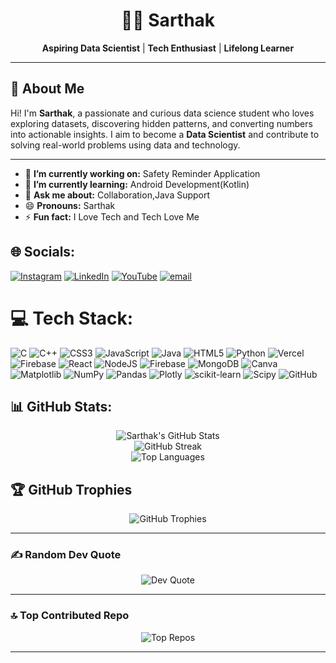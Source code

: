 <h1 align="center">👨‍💻 Sarthak</h1>

<p align="center">
  <strong>Aspiring Data Scientist</strong> | <strong>Tech Enthusiast</strong> | <strong>Lifelong Learner</strong>
</p>

---

## 👋 About Me

Hi! I'm <strong>Sarthak</strong>, a passionate and curious data science student who loves exploring datasets, discovering hidden patterns, and converting numbers into actionable insights. I aim to become a <strong>Data Scientist</strong> and contribute to solving real-world problems using data and technology.

---


</p>

- 🔭 **I’m currently working on:** Safety Reminder Application
- 🌱 **I’m currently learning:** Android Development(Kotlin)
- 💬 **Ask me about:** Collaboration,Java Support
- 😄 **Pronouns:** Sarthak
- ⚡ **Fun fact:** I Love Tech and Tech Love Me

## 🌐 Socials:
[![Instagram](https://img.shields.io/badge/Instagram-%23E4405F.svg?logo=Instagram&logoColor=white)](https://instagram.com/sarth_ak47560) [![LinkedIn](https://img.shields.io/badge/LinkedIn-%230077B5.svg?logo=linkedin&logoColor=white)](https://linkedin.com/in/sarthakpandey9696) [![YouTube](https://img.shields.io/badge/YouTube-%23FF0000.svg?logo=YouTube&logoColor=white)](https://www.youtube.com/@CampusSeCareerTak) [![email](https://img.shields.io/badge/Email-D14836?logo=gmail&logoColor=white)](mailto:sarthakvarsh9696@gmail.com) 

# 💻 Tech Stack:
![C](https://img.shields.io/badge/c-%2300599C.svg?style=for-the-badge&logo=c&logoColor=white) ![C++](https://img.shields.io/badge/c++-%2300599C.svg?style=for-the-badge&logo=c%2B%2B&logoColor=white) ![CSS3](https://img.shields.io/badge/css3-%231572B6.svg?style=for-the-badge&logo=css3&logoColor=white) ![JavaScript](https://img.shields.io/badge/javascript-%23323330.svg?style=for-the-badge&logo=javascript&logoColor=%23F7DF1E) ![Java](https://img.shields.io/badge/java-%23ED8B00.svg?style=for-the-badge&logo=openjdk&logoColor=white) ![HTML5](https://img.shields.io/badge/html5-%23E34F26.svg?style=for-the-badge&logo=html5&logoColor=white) ![Python](https://img.shields.io/badge/python-3670A0?style=for-the-badge&logo=python&logoColor=ffdd54) ![Vercel](https://img.shields.io/badge/vercel-%23000000.svg?style=for-the-badge&logo=vercel&logoColor=white) ![Firebase](https://img.shields.io/badge/firebase-%23039BE5.svg?style=for-the-badge&logo=firebase) ![React](https://img.shields.io/badge/react-%2320232a.svg?style=for-the-badge&logo=react&logoColor=%2361DAFB) ![NodeJS](https://img.shields.io/badge/node.js-6DA55F?style=for-the-badge&logo=node.js&logoColor=white) ![Firebase](https://img.shields.io/badge/firebase-a08021?style=for-the-badge&logo=firebase&logoColor=ffcd34) ![MongoDB](https://img.shields.io/badge/MongoDB-%234ea94b.svg?style=for-the-badge&logo=mongodb&logoColor=white) ![Canva](https://img.shields.io/badge/Canva-%2300C4CC.svg?style=for-the-badge&logo=Canva&logoColor=white) ![Matplotlib](https://img.shields.io/badge/Matplotlib-%23ffffff.svg?style=for-the-badge&logo=Matplotlib&logoColor=black) ![NumPy](https://img.shields.io/badge/numpy-%23013243.svg?style=for-the-badge&logo=numpy&logoColor=white) ![Pandas](https://img.shields.io/badge/pandas-%23150458.svg?style=for-the-badge&logo=pandas&logoColor=white) ![Plotly](https://img.shields.io/badge/Plotly-%233F4F75.svg?style=for-the-badge&logo=plotly&logoColor=white) ![scikit-learn](https://img.shields.io/badge/scikit--learn-%23F7931E.svg?style=for-the-badge&logo=scikit-learn&logoColor=white) ![Scipy](https://img.shields.io/badge/SciPy-%230C55A5.svg?style=for-the-badge&logo=scipy&logoColor=%white) ![GitHub](https://img.shields.io/badge/github-%23121011.svg?style=for-the-badge&logo=github&logoColor=white)
## 📊 GitHub Stats:

<div align="center">

  <img src="https://github-readme-stats.vercel.app/api?username=sarth-ak47&theme=neon&hide_border=false&include_all_commits=true&count_private=false" alt="Sarthak's GitHub Stats" />

  <br/>

  <img src="https://nirzak-streak-stats.vercel.app/?user=sarth-ak47&theme=neon&hide_border=false" alt="GitHub Streak" />

  <br/>

  <img src="https://github-readme-stats.vercel.app/api/top-langs/?username=sarth-ak47&theme=neon&hide_border=false&include_all_commits=true&count_private=false&layout=compact" alt="Top Languages" />

</div>

## 🏆 GitHub Trophies

<div align="center">
  <img src="https://github-profile-trophy.vercel.app/?username=sarth-ak47&theme=radical&no-frame=false&no-bg=false&margin-w=4" alt="GitHub Trophies" />
</div>

---

### ✍️ Random Dev Quote

<div align="center">
  <img src="https://quotes-github-readme.vercel.app/api?type=horizontal&theme=tokyonight" alt="Dev Quote" />
</div>

---

### 🔝 Top Contributed Repo

<div align="center">
  <img src="https://github-contributor-stats.vercel.app/api?username=sarth-ak47&limit=5&theme=dark&combine_all_yearly_contributions=true" alt="Top Repos" />
</div>

---



